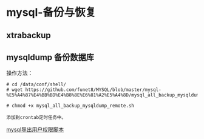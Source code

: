 
# mysql-备份与恢复

## xtrabackup


## mysqldump 备份数据库

操作方法：
```
# cd /data/conf/shell/
# wget https://github.com/funet8/MYSQL/blob/master/mysql-%E5%A4%87%E4%BB%BD%E4%B8%8E%E6%81%A2%E5%A4%8D/mysql_all_backup_mysqldump_remote.sh

# chmod +x mysql_all_backup_mysqldump_remote.sh

添加到crontab定时任务中。
```


[mysql导出用户权限脚本](https://github.com/funet8/MYSQL/blob/master/Mysql_Shell/mysql_backup_user.sh)